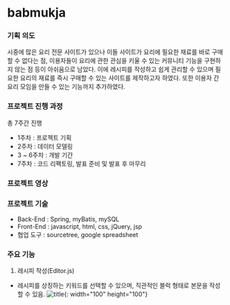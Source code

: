 # babmukja

### 기획 의도
시중에 많은 요리 전문 사이트가 있으나 이들 사이트가 요리에 필요한 재료를 바로 구매할 수 없다는 점, 이용자들이 요리에 관한 관심을 키울 수 있는 커뮤니티 기능을 구현하지 않는 점 등이 아쉬움으로 남았다. 이에 레시피를 작성하고 쉽게 관리할 수 있으며 필요한 요리의 재료를 즉시 구매할 수 있는 사이트를 제작하고자 하였다. 또한 이용자 간 요리 모임을 만들 수 있는 기능까지 추가하였다.

### 프로젝트 진행 과정
총 7주간 진행
* 1주차 : 프로젝트 기획
* 2주차 : 데이터 모델링
* 3 ~ 6주차 : 개발 기간
* 7주차 : 코드 리펙토링, 발표 준비 및 발표 후 마무리

### 프로젝트 영상

### 프로젝트 기술
* Back-End : Spring, myBatis, mySQL
* Front-End : javascript, html, css, jQuery, jsp
* 협업 도구 : sourcetree, google spreadsheet

### 주요 기능
1. 레시피 작성(Editor.js)
* 레시피를 상징하는 키워드를 선택할 수 있으며, 직관적인 블럭 형태로 본문을 작성할 수 있음.
![title](/img/recipewrite.gif){: width="100" height="100"}

